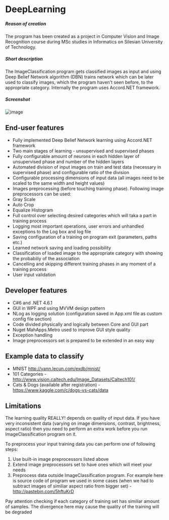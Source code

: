 # DeepLearning

##### Reason of creation
The program has been created as a project in Computer Vision and Image Recognition course during MSc studies in Informatics on Silesian University of Technology.

##### Short description
The ImageClassification program gets classified images as input and using Deep Belief Network algorithm (DBN) trains network which can be later used to classify images, which the program haven't seen before, to the appropriate category. Internally the program uses Accord.NET framework.

##### Screenshot
![image](https://cloud.githubusercontent.com/assets/5238147/16058986/59c38e90-3281-11e6-819f-dcc9d5f538a5.png)

## End-user features

- Fully implemented Deep Belief Network learning using Accord.NET framework
- Two main stages of learning - unsupervised and supervised phases
- Fully configurable amount of neurons in each hidden layer of unsupervised phase and number of the hidden layers
- Automated division of input images on train and test data (necessary in supervised phase) and configurable ratio of the division
- Configurable processing dimensions of input data (all images need to be scaled to the same width and height values)
- Images preprocessing (before touching training phase). Following image preprocessors can be used:
 - Gray Scale
 - Auto Crop
 - Equalize Histogram
- Full control over selecting desired categories which will taka a part in training process
- Logging most important operations, user errors and unhandled exceptions to the Log box and log file
- Saving configuration of a training on program exit (parameters, paths etc.)
- Learned network saving and loading possibility
- Classification of loaded image to the appropriate category with showing the probabiliy of the association
- Cancelling and skipping different training phases in any moment of a training process
- User input validation

## Developer features

- C#6 and .NET 4.6.1
- GUI in WPF and using MVVM design pattern
- NLog as logging solution (configuration saved in App.xml file as custom config file section)
- Code divided physically and logically between Core and GUI part
- Nuget MahApps.Metro used to improve GUI style quality
- Exception handling
- Image preprocessors set is prepared to be extended in an easy way

## Example data to classify

- MNIST http://yann.lecun.com/exdb/mnist/
- 101 Categories - http://www.vision.caltech.edu/Image_Datasets/Caltech101/
- Cats & Dogs (available after registration) - https://www.kaggle.com/c/dogs-vs-cats/data

## Limitations
The learning quality REALLY! depends on quality of input data. If you have very inconsistent data (varying on image dimensions, contrast, brightness, aspect ratio) then you need to perform an extra work before you run ImageClassification program on it.

To preprocess your input training data you can perform one of following steps:

1. Use built-in image preprocessors listed above
2. Extend image preprocessors set to have ones which will meet your needs
3. Preprocess data outside ImageClassification program. For example here is source code of program we used in some cases (when we had to subtract images of similiar aspect ratio from bigger set) - http://pastebin.com/5hftuKrD

Pay attention checking if each category of training set has similiar amount of samples. The divergence here may cause the quality of the training will be degraded
